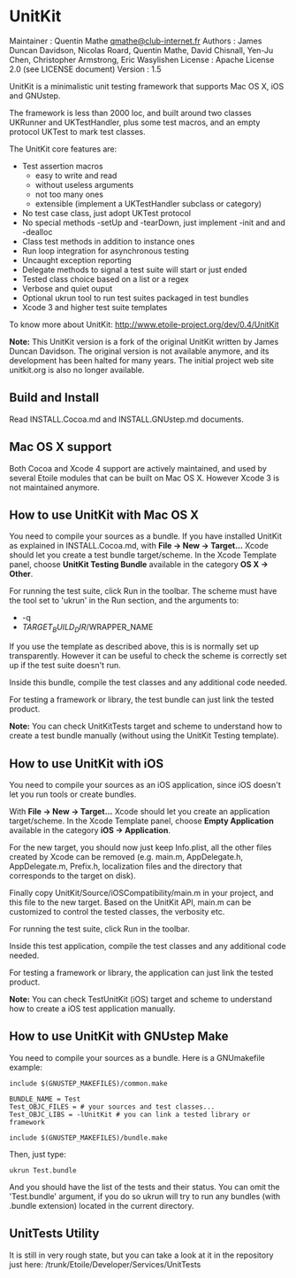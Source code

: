 UnitKit
=======

Maintainer
: Quentin Mathe <qmathe@club-internet.fr>
Authors
: James Duncan Davidson, Nicolas Roard, Quentin Mathe, David Chisnall, Yen-Ju Chen, Christopher Armstrong, Eric Wasylishen
License
: Apache License 2.0 (see LICENSE document)
Version
: 1.5

UnitKit is a minimalistic unit testing framework that supports Mac OS X, iOS and 
GNUstep. 

The framework is less than 2000 loc, and built around two classes UKRunner and 
UKTestHandler, plus some test macros, and an empty protocol UKTest to mark test 
classes.

The UnitKit core features are:

- Test assertion macros
	- easy to write and read
	- without useless arguments
	- not too many ones
	- extensible (implement a UKTestHandler subclass or category)
- No test case class, just adopt UKTest protocol
- No special methods -setUp and -tearDown, just implement -init and and -dealloc 
- Class test methods in addition to instance ones
- Run loop integration for asynchronous testing
- Uncaught exception reporting
- Delegate methods to signal a test suite will start or just ended
- Tested class choice based on a list or a regex
- Verbose and quiet ouput
- Optional ukrun tool to run test suites packaged in test bundles
- Xcode 3 and higher test suite templates

To know more about UnitKit: <http://www.etoile-project.org/dev/0.4/UnitKit>

**Note:** This UnitKit version is a fork of the original UnitKit written by 
James Duncan Davidson. The original version is not available anymore, and its 
development has been halted for many years. The initial project web site 
unitkit.org is also no longer available.


Build and Install
-----------------

Read INSTALL.Cocoa.md and INSTALL.GNUstep.md documents.


Mac OS X support
----------------

Both Cocoa and Xcode 4 support are actively maintained, and used by several 
Etoile modules that can be built on Mac OS X. However Xcode 3 is not maintained 
anymore.


How to use UnitKit with Mac OS X
--------------------------------

You need to compile your sources as a bundle. If you have installed UnitKit 
as explained in INSTALL.Cocoa.md, with **File -> New -> Target...** Xcode should 
let you create a test bundle target/scheme. In the Xcode Template panel, choose 
**UnitKit Testing Bundle** available in the category **OS X -> Other**.

For running the test suite, click Run in the toolbar. The scheme must 
have the tool set to 'ukrun' in the Run section, and the arguments to:

- -q 
- $TARGET_BUILD_DIR/$WRAPPER_NAME

If you use the template as described above, this is is normally set up 
transparently. However it can be useful to check the scheme is correctly set up 
if the test suite doesn't run.

Inside this bundle, compile the test classes and any additional code needed. 

For testing a framework or library, the test bundle can just link the tested 
product.

**Note:** You can check UnitKitTests target and scheme to understand how to 
create a test bundle manually (without using the UnitKit Testing template).


How to use UnitKit with iOS
---------------------------

You need to compile your sources as an iOS application, since iOS doesn't let 
you run tools or create bundles. 

With **File -> New -> Target...** Xcode should let you create an application 
target/scheme. In the Xcode Template panel, choose **Empty Application** 
available in the category **iOS -> Application**.

For the new target, you should now just keep Info.plist, all the other files 
created by Xcode can be removed (e.g. main.m, AppDelegate.h, AppDelegate.m, 
Prefix.h, localization files and the directory that corresponds to the target on 
disk).

Finally copy UnitKit/Source/iOSCompatibility/main.m in your project, and this 
file to the new target. Based on the UnitKit API, main.m can be customized to 
control the tested classes, the verbosity etc.

For running the test suite, click Run in the toolbar.

Inside this test application, compile the test classes and any additional code 
needed. 

For testing a framework or library, the application can just link the tested 
product.

**Note:** You can check TestUnitKit (iOS) target and scheme to understand how to 
create a iOS test application manually.


How to use UnitKit with GNUstep Make
------------------------------------

You need to compile your sources as a bundle. Here is a GNUmakefile example:

    include $(GNUSTEP_MAKEFILES)/common.make

    BUNDLE_NAME = Test
    Test_OBJC_FILES = # your sources and test classes...
    Test_OBJC_LIBS = -lUnitKit # you can link a tested library or framework

    include $(GNUSTEP_MAKEFILES)/bundle.make

Then, just type:

	ukrun Test.bundle

And you should have the list of the tests and their status. You can omit the
'Test.bundle' argument, if you do so ukrun will try to run any bundles (with 
.bundle extension) located in the current directory.


UnitTests Utility
-----------------

It is still in very rough state, but you can take a look at it in the repository 
just here: /trunk/Etoile/Developer/Services/UnitTests
